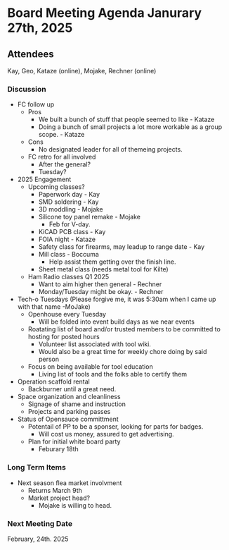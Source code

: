 
# Board Meeting Agenda Janurary 27th, 2025

## Attendees
Kay, Geo, Kataze (online), Mojake, Rechner (online)

### Discussion
- FC follow up
  - Pros
    - We built a bunch of stuff that people seemed to like - Kataze
    - Doing a bunch of small projects a lot more workable as a group scope. - Kataze
  - Cons
    - No designated leader for all of themeing projects. 
  - FC retro for all involved
    - After the general? 
    - Tuesday?
- 2025 Engagement
  - Upcoming classes?
    - Paperwork day - Kay 
    - SMD soldering - Kay 
    - 3D moddling - Mojake 
    - Silicone toy panel remake - Mojake 
      - Feb for V-day. 
    - KiCAD PCB class - Kay
    - FOIA night - Kataze 
    - Safety class for firearms, may leadup to range date - Kay
    - Mill class - Boccuma 
      - Help assist them getting over the finish line. 
    - Sheet metal class (needs metal tool for Kilte)
  - Ham Radio classes Q1 2025
    - Want to aim higher then general - Rechner 
    - Monday/Tuesday might be okay. - Rechner
- Tech-o Tuesdays (Please forgive me, it was 5:30am when I came up with that name -MoJake)
  - Openhouse every Tuesday
    - Will be folded into event build days as we near events
  - Roatating list of board and/or trusted members to be committed to hosting for posted hours
    - Volunteer list associated with tool wiki. 
    - Would also be a great time for weekly chore doing by said person
  - Focus on being available for tool education
    - Living list of tools and the folks able to certify them 
- Operation scaffold rental
  - Backburner until a great need.
- Space organization and cleanliness
  - Signage of shame and instruction
  - Projects and parking passes 
- Status of Opensauce committment
  - Potentail of PP to be a sponser, looking for parts for badges. 
    - Will cost us money, assured to get advertising.
  - Plan for initial white board party
      - Feburary 18th 


### Long Term Items
- Next season flea market involvment
  - Returns March 9th
  - Market project head? 
    - Mojake is willing to head. 


### Next Meeting Date
February, 24th. 2025
